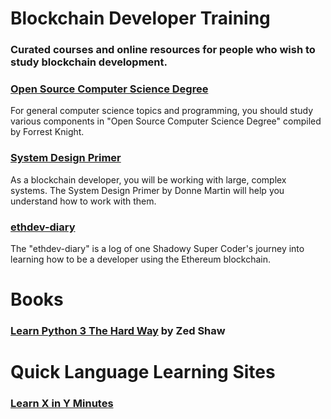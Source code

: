 # **Blockchain Developer Training**
### Curated courses and online resources for people who wish to study blockchain development.


### [Open Source Computer Science Degree](https://github.com/forrestknight/open-source-cs)
For general computer science topics and programming, you should study various components in "Open Source Computer Science Degree" compiled by Forrest Knight.

### [System Design Primer](https://github.com/donnemartin/system-design-primer)
As a blockchain developer, you will be working with large, complex systems.  The System Design Primer by Donne Martin will help you understand how to work with them.

### [ethdev-diary](https://github.com/steadylearner/ethdev-diary)
The "ethdev-diary" is a log of one Shadowy Super Coder's journey into learning how to be a developer using the Ethereum blockchain.


# Books
### [Learn Python 3 The Hard Way]() by Zed Shaw


# Quick Language Learning Sites
### [Learn X in Y Minutes](learnxinyminutes.com/)

